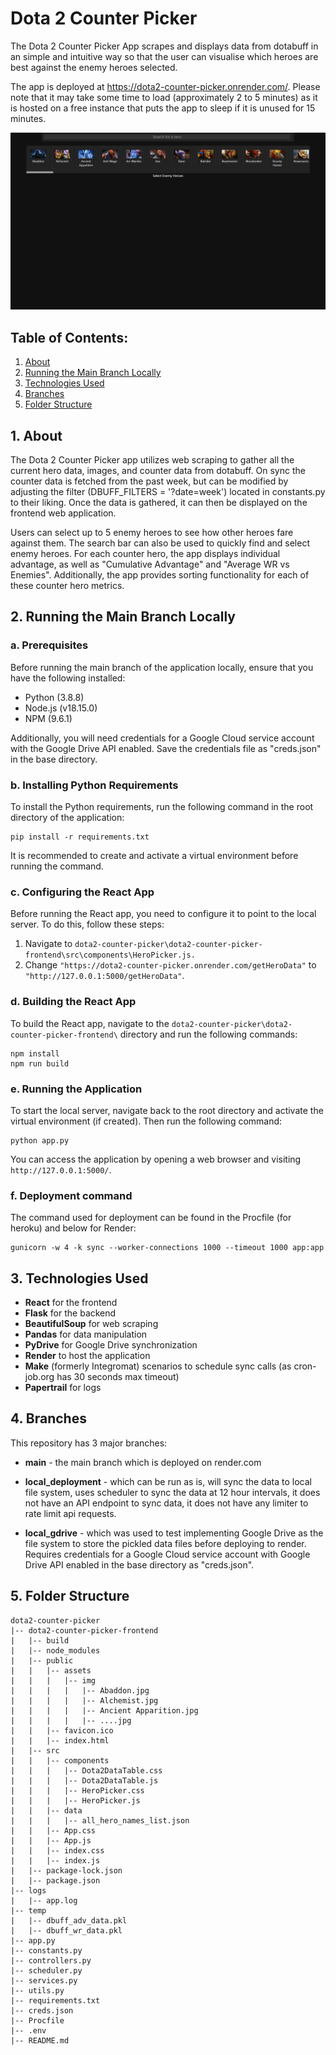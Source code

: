 # **Dota 2 Counter Picker**
The Dota 2 Counter Picker App scrapes and displays data from dotabuff in an simple and intuitive way so that the user can visualise which heroes are best against the enemy heroes selected.

The app is deployed at https://dota2-counter-picker.onrender.com/. Please note that it may take some time to load (approximately 2 to 5 minutes) as it is hosted on a free instance that puts the app to sleep if it is unused for 15 minutes.

<p align="center">
    <a href="https://dota2-counter-picker.onrender.com/">
        <img src = "demo-gif/demo.gif">
    </a>
</p>

## **Table of Contents:**

1. <a href="#1-about">About</a>
2. <a href="#2-running-the-main-branch-locally">Running the Main Branch Locally</a>
3. <a href="#3-technologies-used">Technologies Used</a>
4. <a href="#4-branches">Branches</a>
5. <a href="#5-folder-structure">Folder Structure</a>

## <a>**1. About**</a>

The Dota 2 Counter Picker app utilizes web scraping to gather all the current hero data, images, and counter data from dotabuff. On sync the counter data is fetched from the past week, but can be modified by adjusting the filter (DBUFF_FILTERS = '?date=week') located in constants.py to their liking. Once the data is gathered, it can then be displayed on the frontend web application.

Users can select up to 5 enemy heroes to see how other heroes fare against them. The search bar can also be used to quickly find and select enemy heroes. For each counter hero, the app displays individual advantage, as well as "Cumulative Advantage" and "Average WR vs Enemies". Additionally, the app provides sorting functionality for each of these counter hero metrics.

## <a>**2. Running the Main Branch Locally**</a>

### a. Prerequisites
Before running the main branch of the application locally, ensure that you have the following installed:
- Python (3.8.8)
- Node.js (v18.15.0)
- NPM (9.6.1)

Additionally, you will need credentials for a Google Cloud service account with the Google Drive API enabled. Save the credentials file as "creds.json" in the base directory.

### b. Installing Python Requirements
To install the Python requirements, run the following command in the root directory of the application:
```
pip install -r requirements.txt
```
It is recommended to create and activate a virtual environment before running the command.

### c. Configuring the React App
Before running the React app, you need to configure it to point to the local server. To do this, follow these steps:
1. Navigate to `dota2-counter-picker\dota2-counter-picker-frontend\src\components\HeroPicker.js.`
2. Change `"https://dota2-counter-picker.onrender.com/getHeroData"` to `"http://127.0.0.1:5000/getHeroData"`.

### d. Building the React App
To build the React app, navigate to the `dota2-counter-picker\dota2-counter-picker-frontend\` directory and run the following commands:
```
npm install
npm run build
```

### e. Running the Application
To start the local server, navigate back to the root directory and activate the virtual environment (if created). Then run the following command:
```
python app.py
```
You can access the application by opening a web browser and visiting `http://127.0.0.1:5000/`.

### f. Deployment command
The command used for deployment can be found in the Procfile (for heroku) and below for Render:
```
gunicorn -w 4 -k sync --worker-connections 1000 --timeout 1000 app:app
```

## <a>**3. Technologies Used**</a>
- **React** for the frontend
- **Flask** for the backend
- **BeautifulSoup** for web scraping
- **Pandas** for data manipulation
- **PyDrive** for Google Drive synchronization
- **Render** to host the application
- **Make** (formerly Integromat) scenarios to schedule sync calls (as cron-job.org has 30 seconds max timeout)
- **Papertrail** for logs

## <a>**4. Branches**</a>
This repository has 3 major branches:

- **main** - the main branch which is deployed on render.com

- **local_deployment** - which can be run as is, will sync the data to local file system, uses scheduler to sync the data at 12 hour intervals, it does not have an API endpoint to sync data, it does not have any limiter to rate limit api requests.

- **local_gdrive** - which was used to test implementing Google Drive as the file system to store the pickled data files before deploying to render. Requires credentials for a Google Cloud service account with Google Drive API enabled in the base directory as "creds.json".

## <a>**5. Folder Structure**</a>
```
dota2-counter-picker
|-- dota2-counter-picker-frontend
|   |-- build
|   |-- node_modules
|   |-- public
|   |   |-- assets
|   |   |   |-- img
|   |   |   |   |-- Abaddon.jpg
|   |   |   |   |-- Alchemist.jpg
|   |   |   |   |-- Ancient Apparition.jpg
|   |   |   |   |-- ....jpg
|   |   |-- favicon.ico
|   |   |-- index.html
|   |-- src
|   |   |-- components
|   |   |   |-- Dota2DataTable.css
|   |   |   |-- Dota2DataTable.js
|   |   |   |-- HeroPicker.css
|   |   |   |-- HeroPicker.js
|   |   |-- data
|   |   |   |-- all_hero_names_list.json
|   |   |-- App.css
|   |   |-- App.js
|   |   |-- index.css
|   |   |-- index.js
|   |-- package-lock.json
|   |-- package.json
|-- logs
|   |-- app.log
|-- temp
|   |-- dbuff_adv_data.pkl
|   |-- dbuff_wr_data.pkl
|-- app.py
|-- constants.py
|-- controllers.py
|-- scheduler.py
|-- services.py
|-- utils.py
|-- requirements.txt
|-- creds.json
|-- Procfile
|-- .env
|-- README.md
```

